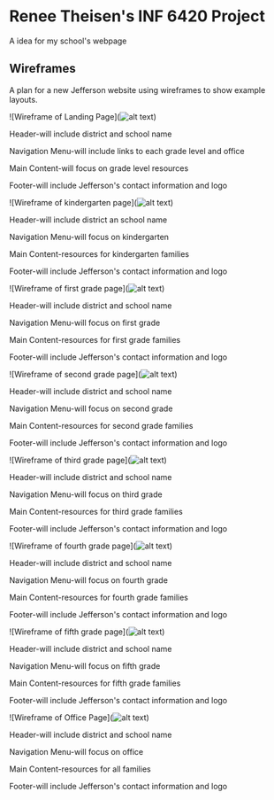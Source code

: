 # Renee Theisen's INF 6420 Project

A idea for my school's webpage

## Wireframes

A plan for a new Jefferson website using wireframes to show example layouts.

![Wireframe of Landing Page](![alt text](<wireframes/Screenshot_20250130_160203_Adobe Acrobat.jpg>))

Header-will include district and school name

Navigation Menu-will include links to each grade level and office

Main Content-will focus on grade level resources

Footer-will include Jefferson's contact information and logo


![Wireframe of kindergarten page](![alt text](<wireframes/Screenshot_20250130_160210_Adobe Acrobat.jpg>))

Header-will include district an school name

Navigation Menu-will focus on kindergarten

Main Content-resources for kindergarten families

Footer-will include Jefferson's contact information and logo

![Wireframe of first grade page](![alt text](<wireframes/Screenshot_20250130_160219_Adobe Acrobat.jpg>))

Header-will include district and school name

Navigation Menu-will focus on first grade

Main Content-resources for first grade families

Footer-will include Jefferson's contact information and logo

![Wireframe of second grade page](![alt text](<wireframes/Screenshot_20250130_160223_Adobe Acrobat.jpg>))

Header-will include district and school name

Navigation Menu-will focus on second grade

Main Content-resources for second grade families

Footer-will include Jefferson's contact information and logo

![Wireframe of third grade page](![alt text](<wireframes/Screenshot_20250130_160237_Adobe Acrobat.jpg>))

Header-will include district and school name

Navigation Menu-will focus on third grade

Main Content-resources for third grade families

Footer-will include Jefferson's contact information and logo

![Wireframe of fourth grade page](![alt text](<wireframes/Screenshot_20250130_160242_Adobe Acrobat.jpg>))

Header-will include district and school name

Navigation Menu-will focus on fourth grade

Main Content-resources for fourth grade families

Footer-will include Jefferson's contact information and logo

![Wireframe of fifth grade page](![alt text](<wireframes/Screenshot_20250130_160247_Adobe Acrobat.jpg>))

Header-will include district and school name

Navigation Menu-will focus on fifth grade

Main Content-resources for fifth grade families

Footer-will include Jefferson's contact information and logo

![Wireframe of Office Page](![alt text](<wireframes/Screenshot_20250130_160251_Adobe Acrobat.jpg>))

Header-will include district and school name

Navigation Menu-will focus on office

Main Content-resources for all families

Footer-will include Jefferson's contact information and logo